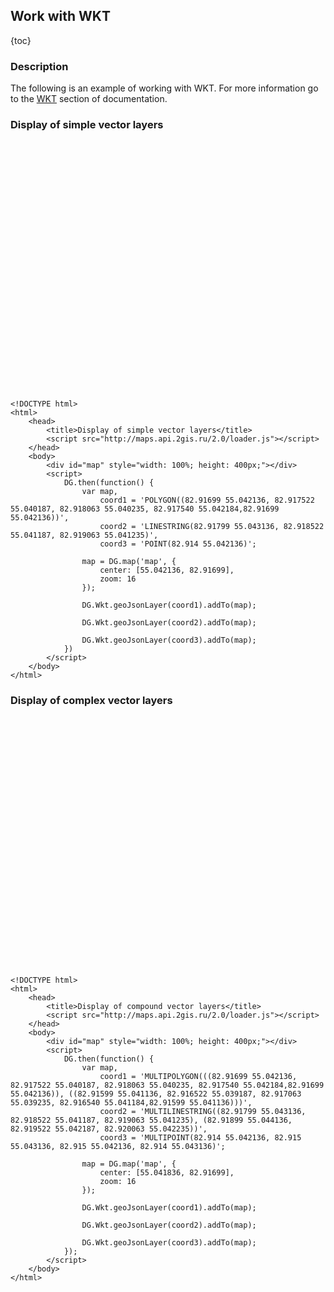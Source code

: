 ## Work with WKT

{toc}

### Description

The following is an example of working with WKT.
For more information go to the <a href="/doc/maps/en/manual/dg-wkt">WKT</a> section of documentation.

### Display of simple vector layers

<script src="http://maps.api.2gis.ru/2.0/loader.js"></script>
<div id="map" style="width: 100%; height: 400px;"></div>
<script>
    DG.then(function() {
        var map,
            coord1 = 'POLYGON((82.91699 55.042136, 82.917522 55.040187, 82.918063 55.040235, 82.917540 55.042184,82.91699 55.042136))',
            coord2 = 'LINESTRING(82.91799 55.043136, 82.918522 55.041187, 82.919063 55.041235)',
            coord3 = 'POINT(82.914 55.042136)';

        map = DG.map('map', {
            center: [55.042136, 82.91699],
            zoom: 16
        });

        DG.Wkt.geoJsonLayer(coord1).addTo(map);

        DG.Wkt.geoJsonLayer(coord2).addTo(map);

        DG.Wkt.geoJsonLayer(coord3).addTo(map);
    })
</script>

    <!DOCTYPE html>
    <html>
        <head>
            <title>Display of simple vector layers</title>
            <script src="http://maps.api.2gis.ru/2.0/loader.js"></script>
        </head>
        <body>
            <div id="map" style="width: 100%; height: 400px;"></div>
            <script>
                DG.then(function() {
                    var map,
                        coord1 = 'POLYGON((82.91699 55.042136, 82.917522 55.040187, 82.918063 55.040235, 82.917540 55.042184,82.91699 55.042136))',
                        coord2 = 'LINESTRING(82.91799 55.043136, 82.918522 55.041187, 82.919063 55.041235)',
                        coord3 = 'POINT(82.914 55.042136)';

                    map = DG.map('map', {
                        center: [55.042136, 82.91699],
                        zoom: 16
                    });

                    DG.Wkt.geoJsonLayer(coord1).addTo(map);

                    DG.Wkt.geoJsonLayer(coord2).addTo(map);

                    DG.Wkt.geoJsonLayer(coord3).addTo(map);
                })
            </script>
        </body>
    </html>

### Display of complex vector layers

<div id="map1" style="width: 100%; height: 400px;"></div>
<script>
    DG.then(function() {
        var map = DG.map('map1', {
            center: [55.041836, 82.91699],
            zoom: 16
        });

        DG.Wkt.geoJsonLayer('MULTIPOLYGON(((82.91699 55.042136, 82.917522 55.040187, 82.918063 55.040235, 82.917540 55.042184,82.91699 55.042136)), ((82.91599 55.041136, 82.916522 55.039187, 82.917063 55.039235, 82.916540 55.041184,82.91599 55.041136)))').addTo(map);
        DG.Wkt.geoJsonLayer('MULTILINESTRING((82.91799 55.043136, 82.918522 55.041187, 82.919063 55.041235), (82.91899 55.044136, 82.919522 55.042187, 82.920063 55.042235))').addTo(map);
        DG.Wkt.geoJsonLayer('MULTIPOINT(82.914 55.042136, 82.915 55.043136, 82.915 55.042136, 82.914 55.043136)').addTo(map);
    });
</script>

    <!DOCTYPE html>
    <html>
        <head>
            <title>Display of compound vector layers</title>
            <script src="http://maps.api.2gis.ru/2.0/loader.js"></script>
        </head>
        <body>
            <div id="map" style="width: 100%; height: 400px;"></div>
            <script>
                DG.then(function() {
                    var map,
                        coord1 = 'MULTIPOLYGON(((82.91699 55.042136, 82.917522 55.040187, 82.918063 55.040235, 82.917540 55.042184,82.91699 55.042136)), ((82.91599 55.041136, 82.916522 55.039187, 82.917063 55.039235, 82.916540 55.041184,82.91599 55.041136)))',
                        coord2 = 'MULTILINESTRING((82.91799 55.043136, 82.918522 55.041187, 82.919063 55.041235), (82.91899 55.044136, 82.919522 55.042187, 82.920063 55.042235))',
                        coord3 = 'MULTIPOINT(82.914 55.042136, 82.915 55.043136, 82.915 55.042136, 82.914 55.043136)';

                    map = DG.map('map', {
                        center: [55.041836, 82.91699],
                        zoom: 16
                    });

                    DG.Wkt.geoJsonLayer(coord1).addTo(map);

                    DG.Wkt.geoJsonLayer(coord2).addTo(map);

                    DG.Wkt.geoJsonLayer(coord3).addTo(map);
                });
            </script>
        </body>
    </html>
